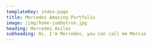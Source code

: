 ```yaml
---
templateKey: index-page
title: Mercedes Amazing Portfolio
image: /img/home-jumbotron.jpg
heading: Mercedes Aviles
subheading: Hi, I'm Mercedes, you can call me Mercie
---
```

